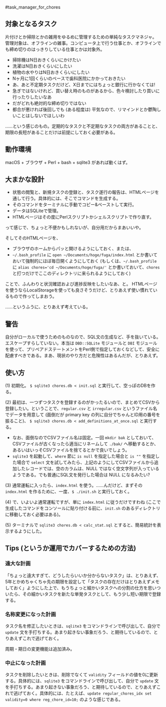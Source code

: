 #task_manager_for_chores

## 対象となるタスク
片付けとか掃除とかの雑用をゆるめに管理するための単純なタスクマネジャ。
管理対象は、オフラインの雑事。コンピュータ上で行う仕事とか、オフラインでも締め切りのはっきりしている仕事とかは対象外。

* 掃除機はN日おきくらいにかけたい
* 洗濯はN日おきくらいにしたい
* 植物の水やりはN日おきくらいにしたい
* Nヶ月に1回くらいのペースで歯科医院にかかっておきたい
* あ、あと不定期タスクだけど、X日までにはちょっと銀行に行かなくては!
* 急ぎではないけれど、買い替え時のものがあるから、色々検討したり買いに行ったりしたいなあ
* だがどれも絶対的な締め切りではない
* 都合が悪ければ後回しでも (ある程度は) 平気なので、リマインドとか鬱陶しいことはしないでほしいわ

……という感じのもの。定期的なタスクと不定期なタスクの両方があることと、期限の長短があることだけは前提にしておく必要がある。

## 動作環境
macOS + ブラウザ + Perl + bash + sqlite3 があれば動くはず。

## 大まかな設計
* 状態の閲覧と、新規タスクの登録と、タスク遂行の報告は、HTMLページを通して行う。具体的には、そこでコマンドを生成する。
* そのコマンドをターミナルに手動でコピー&ペーストして実行。
* データはSQLiteで管理。
* HTMLページはその度にPerlスクリプトかシェルスクリプトで作り直す。

って感じで、ちょっと不便かもしれないが、自分用だからまあいいや。

そしてそのHTMLページを、

* ブラウザのホームからパッと開けるようにしておく、または、
* `~/.bash_profile` に `open ~/Documents/hoge/fuga/index.html` とか書いておいて強制的にほぼ毎日開くようにしておく (もしくは、`~/.bash_profile` に `alias chores='cd ~/Documents/hoge/fuga/'` とか書いておいて、`chores` と打つだけでここのディレクトリに来られるようにしておく)

ことで、ふんわりと状況確認および進捗反映をしたいなあ、と。
HTMLページを使うならLocalStorageを使っても良さそうだけど、とりあえず使い慣れているもので作ってしまおう。

……というふうに、とりあえず考えている。

## 警告
自分がローカルで使うためのものなので、SQL文の生成など、手を抜いている。エスケープすらしていない。本当は `DBD::SQLite` モジュールと `DBI` モジュールを使って、プリペアドステートメントをPerl側で指定しておくなどして、安全に配慮すべきである。まあ、現状のやり方だと危険性はあるんだが、とりあえず。

## 使い方
(1) 初期化。
`$ sqlite3 chores.db < init.sql` 
と実行して、空っぽのDBを作る。

(2) 最初は、一つずつタスクを登録するのがかったるいので、まとめてCSVから登録したい。ということで、`regular.csv` と `irregular.csv` というファイル名でデータを用意して (面倒だが primary key の列に自分でちゃんとID用の番号を振ること)、
`$ sqlite3 chores.db < add_definitions_at_once.sql` 
と実行する。
  * なお、面倒なのでCSVファイル名は固定。一回 `mkdir bak` としておいて、CSVファイルが古くなったら適当にリネームして `./bak/` へ移動するとか、あるいはいっそCSVファイルを捨てるとかで良いでしょう。
  * `sqlite3` を起動して、`where` 節に `is null` を指定した場合と `is ""` を指定した場合で `select` 文を試してみたら、上記のようにしてCSVファイルから追加したレコードでは、空のカラムは、NULL ではなく空文字列が入っているようである。でも普通にSQL文を発行した場合は NULL になるみたい?

(3) 通常運転に入ったら、`index.html` を使う。……んだけど、まずその `index.html` を作るために、一度、`$ ./init.sh` と実行しておく。

(4) で、いよいよ通常運転ですが、単に `index.html` に従うだけですわね (ここで生成したコマンドをコンソールに貼り付ける前に、`init.sh` のあるディレクトリに移動しておく必要はある)。

(5) ターミナルで `sqlite3 chores.db < calc_stat.sql` とすると、簡易統計を表示するようにした。

## Tips (というか運用でカバーするための方法)
### 遠大な計画
「ちょっと遠大すぎて、どうしたらいいか分からないタスク」は、とりあえず、5年とかめちゃくちゃ先の期限を設定して「タスクの存在だけはとりあえずメモしておく」ようにした上で、もうちょっと細かいタスクへの分割の仕方を思いついたら、その細かいタスクを新たな単発タスクとして、もう少し短い期限で登録する。

### 名称変更になった計画
タスク名を修正したいときは、`sqlite3` をコマンドラインで呼び出して、自分で `update` 文を手打ちする。あまり起きない事象だろう、と期待しているので、とりあえずこれで逃げておく。

周期・期日の変更機能は追加済み。

### 中止になった計画
タスクを削除したいときは、削除でなくて `validity` フィールドの値を0に更新する。具体的には、`sqlite3` をコマンドラインで呼び出して、自分で `update` 文を手打ちする。あまり起きない事象だろう、と期待しているので、とりあえずこれで逃げておく。具体的には、たとえば、`update regular_chores_idx set validity=0 where reg_chore_id=10;` のような感じである。
